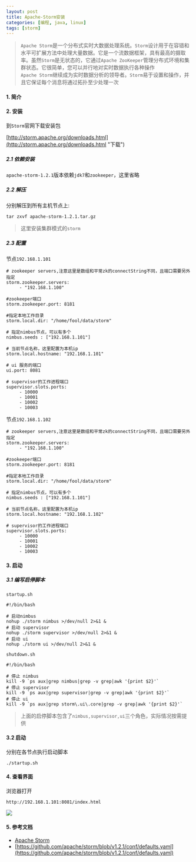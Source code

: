 ```yaml
---
layout: post
title: Apache-Storm安装
categories: [编程, java, linux]
tags: [storm]
---
```



> `Apache Storm`是一个分布式实时大数据处理系统。`Storm`设计用于在容错和水平可扩展方法中处理大量数据。它是一个流数据框架，具有最高的摄取率。虽然`Storm`是无状态的，它通过`Apache ZooKeeper`管理分布式环境和集群状态。它很简单，您可以并行地对实时数据执行各种操作   
> `Apache Storm`继续成为实时数据分析的领导者。`Storm`易于设置和操作，并且它保证每个消息将通过拓扑至少处理一次

#### 1. 简介

#### 2. 安装

到`Storm`官网下载安装包

[http://storm.apache.org/downloads.html](http://storm.apache.org/downloads.html "下载")

##### 2.1 依赖安装

`apache-storm-1.2.1`版本依赖`jdk7`和`zookeeper`，这里省略

##### 2.2 解压

分别解压到所有主机节点上:

```
tar zxvf apache-storm-1.2.1.tar.gz
```

> 这里安装集群模式的`storm`

##### 2.3 配置

节点`192.168.1.101`

```
# zookeeper servers,注意这里是数组和平常zk的connectString不同，且端口需要另外指定
storm.zookeeper.servers:
     - "192.168.1.100"

#zookeeper端口
storm.zookeeper.port: 8181

#指定本地工作目录
storm.local.dir: "/home/fool/data/storm"

# 指定nimbus节点，可以有多个
nimbus.seeds : ["192.168.1.101"]

# 当前节点名称，这里配置为本机ip
storm.local.hostname: "192.168.1.101"

# ui 服务的端口
ui.port: 8081

# supervisor的工作进程端口
supervisor.slots.ports:
     - 10000
     - 10001
     - 10002
     - 10003
```

节点`192.168.1.102`

```
# zookeeper servers,注意这里是数组和平常zk的connectString不同，且端口需要另外指定
storm.zookeeper.servers:
     - "192.168.1.100"

#zookeeper端口
storm.zookeeper.port: 8181

#指定本地工作目录
storm.local.dir: "/home/fool/data/storm"

# 指定nimbus节点，可以有多个
nimbus.seeds : ["192.168.1.101"]

# 当前节点名称，这里配置为本机ip
storm.local.hostname: "192.168.1.102"

# supervisor的工作进程端口
supervisor.slots.ports:
     - 10000
     - 10001
     - 10002
     - 10003
```

#### 3. 启动

##### 3.1 编写启停脚本

`startup.sh`

```
#!/bin/bash

# 启动nimbus
nohup ./storm nimbus >/dev/null 2>&1 &
# 启动 supervisor
nohup ./storm supervisor >/dev/null 2>&1 &
# 启动 ui
nohup ./storm ui >/dev/null 2>&1 &
```

`shutdown.sh`

    #!/bin/bash

    # 停止 nimbus
    kill -9 `ps aux|grep nimbus|grep -v grep|awk '{print $2}'`
    # 停止 supervisor
    kill -9 `ps aux|grep supervisor|grep -v grep|awk '{print $2}'`
    # 停止 ui
    kill -9 `ps aux|grep storm\.ui\.core|grep -v grep|awk '{print $2}'`

> 上面的启停脚本包含了`nimbus,supervisor,ui`三个角色，实际情况按需提供

#### 3.2 启动

分别在各节点执行启动脚本

```
./startup.sh
```

#### 4. 查看界面

浏览器打开

```
http://192.168.1.101:8081/index.html
```

![]({{site.url}}/public/images/2018-04-24-apache-storm-install.png)

#### 5. 参考文档

* [Apache Storm](http://storm.apache.org/releases/1.2.1/index.html)
* [https://github.com/apache/storm/blob/v1.2.1/conf/defaults.yaml](https://github.com/apache/storm/blob/v1.2.1/conf/defaults.yaml)

